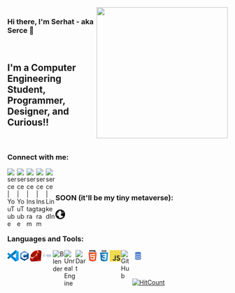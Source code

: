 <img src="https://media.giphy.com/media/ofSuyOcXZVJlh6OT74/giphy.gif" align="right" width="300" height="300">

### Hi there, I'm Serhat - aka Serce 👋 

<br />

## I'm a Computer Engineering Student, Programmer, Designer, and Curious!!

<br />

### Connect with me:

[<img align="left" alt="serce | YouTube" width="22px" src="https://cdn.jsdelivr.net/npm/simple-icons@v3/icons/youtube.svg" />][youtube]
[<img align="left" alt="serce | YouTube" width="22px" src="https://cdn.jsdelivr.net/npm/simple-icons@v3/icons/youtube.svg" />][youtube2]
[<img align="left" alt="serce | Instagram" width="22px" src="https://cdn.jsdelivr.net/npm/simple-icons@v3/icons/instagram.svg" />][instagram2]
[<img align="left" alt="serce | Instagram" width="22px" src="https://cdn.jsdelivr.net/npm/simple-icons@v3/icons/instagram.svg" />][instagram]
[<img align="left" alt="serce | LinkedIn" width="22px" src="https://cdn.jsdelivr.net/npm/simple-icons@v3/icons/linkedin.svg" />][linkedin]

<br />
<br />

### SOON (it'll be my tiny metaverse):

[<img align="left" alt="serce" width="22px" src="https://raw.githubusercontent.com/iconic/open-iconic/master/svg/globe.svg" />][website]


<br />
<br />

### Languages and Tools:

<img align="left" alt="Visual Studio Code" width="26px" src="https://raw.githubusercontent.com/github/explore/80688e429a7d4ef2fca1e82350fe8e3517d3494d/topics/visual-studio-code/visual-studio-code.png" />
<img align="left" alt="C" width="26px" src="https://raw.githubusercontent.com/github/explore/f3e22f0dca2be955676bc70d6214b95b13354ee8/topics/c/c.png" />
<img align="left" alt="Ruby" width="26px" src="https://raw.githubusercontent.com/github/explore/80688e429a7d4ef2fca1e82350fe8e3517d3494d/topics/ruby/ruby.png" />
<img align="left" alt="Java" width="26px" src="https://raw.githubusercontent.com/github/explore/80688e429a7d4ef2fca1e82350fe8e3517d3494d/topics/java/java.png" />
<img align="left" alt="Blender" width="26px" src="https://avatars.githubusercontent.com/u/52924476?s=200&v=4" />
<img align="left" alt="Unreal Engine" width="26px" src="https://icon-library.com/images/unreal-engine-icon/unreal-engine-icon-5.jpg" />
<img align="left" alt="Dart" width="26px" src="https://avatars.githubusercontent.com/u/1609975?s=280&v=4" />
<img align="left" alt="HTML5" width="26px" src="https://raw.githubusercontent.com/github/explore/80688e429a7d4ef2fca1e82350fe8e3517d3494d/topics/html/html.png" />
<img align="left" alt="CSS3" width="26px" src="https://raw.githubusercontent.com/github/explore/80688e429a7d4ef2fca1e82350fe8e3517d3494d/topics/css/css.png" />
<img align="left" alt="JavaScript" width="26px" src="https://raw.githubusercontent.com/github/explore/80688e429a7d4ef2fca1e82350fe8e3517d3494d/topics/javascript/javascript.png" />
<img align="left" alt="GitHub" width="26px" src="https://github.githubassets.com/images/modules/logos_page/GitHub-Mark.png" />
<img align="left" alt="SQL" width="26px" src="https://raw.githubusercontent.com/github/explore/80688e429a7d4ef2fca1e82350fe8e3517d3494d/topics/sql/sql.png" />

<br />
<br />

[website]: http://univ.city/
[youtube]: https://www.youtube.com/c/DiziTreni
[youtube2]: https://www.youtube.com/channel/UCIPcmTIfr-45InrVEQh0L1w
[instagram]: https://www.instagram.com/serce_official/
[instagram2]: https://www.instagram.com/dizi_treni/
[linkedin]: https://linkedin.com/in/serhat-%C3%A7elik-845678223

<br />

[![HitCount](http://hits.dwyl.com/theserce/theserce.svg?style=flat-square)](http://hits.dwyl.com/theserce/theserce)

